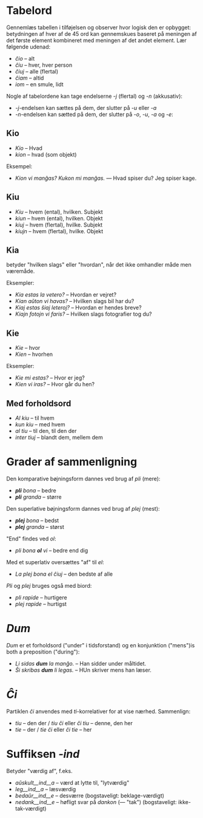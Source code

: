 # Tabelord

Gennemlæs tabellen i tilføjelsen og observer hvor logisk den er opbygget: betydningen af hver af de 45 ord kan gennemskues baseret på meningen af det første element kombineret med meningen af det andet element. Lær følgende udenad:

- *ĉio*  – alt
- *ĉiu*  – hver, hver person
- *ĉiuj*  – alle (flertal)
- *ĉiam* – altid
- *iom* – en smule, lidt

Nogle af tabelordene kan tage endelserne *-j* (flertal) og *-n* (akkusativ):

- *-j*-endelsen kan sættes på dem, der slutter på *-u* eller *-a*
- *-n*-endelsen kan sætted på dem, der slutter på *-o*, *-u*, *-a* og *-e*:

## Kio 

- *Kio* – Hvad
- *kion* – hvad (som objekt)

Eksempel: 

- *Kion vi manĝas? Kukon mi manĝas.* — Hvad spiser du? Jeg spiser kage.

## Kiu
- *Kiu* – hvem (ental), hvilken. Subjekt
- *kiun* – hvem (ental), hvilken. Objekt
- *kiuj* – hvem (flertal), hvilke. Subjekt
- *kiujn* – hvem (flertal), hvilke. Objekt

## Kia

betyder "hvilken slags" eller "hvordan", når det ikke omhandler måde men væremåde.

Eksempler:

- *Kia estas la vetero?* – Hvordan er vejret?
- *Kian aŭton vi havas?* – Hvilken slags bil har du?
- *Kiaj estas ŝiaj leteroj?* – Hvordan er hendes breve?
- *Kiajn fotojn vi faris?* – Hvilken slags fotografier tog du?

## Kie

- *Kie* – hvor
- *Kien* – hvorhen

Eksempler:

- *Kie mi estas?* – Hvor er jeg?
- *Kien vi iras?* – Hvor går du hen?

## Med forholdsord

- *Al kiu* – til hvem
- *kun kiu* – med hvem
- *al tiu* – til den, til den der
- *inter tiuj* – blandt dem, mellem dem

# Grader af sammenligning

Den komparative bøjningsform dannes ved brug af *pli* (mere):

- *__pli__ bona* – bedre
- *__pli__ granda* – større

Den superlative bøjningsform dannes ved brug af *plej* (mest):

- *__plej__ bona* – bedst
- *__plej__ granda* – størst

"End" findes ved *ol*:

- *pli bona __ol__ vi* – bedre end dig

Med et superlativ oversættes "af" til *el*: 

- *La plej bona el ĉiuj* – den bedste af alle

*Pli* og *plej* bruges også med biord:

- *pli rapide* – hurtigere
- *plej rapide* – hurtigst

# *Dum* 

*Dum* er et forholdsord ("under" i tidsforstand) og en konjunktion ("mens")is both a preposition ("during"):

- *Li sidas __dum__ la manĝo.* – Han sidder under måltidet.
- *Ŝi skribas __dum__ li legas.* – HUn skriver mens han læser.

# *Ĉi*

Partiklen *ĉi* anvendes med *ti*-korrelativer for at vise nærhed. Sammenlign:

- *tiu* – den der / *tiu ĉi* eller *ĉi tiu* – denne, den her
- *tie* – der / *tie ĉi* eller *ĉi tie* – her

# Suffiksen *-ind*

Betyder "værdig af", f.eks.

- *aŭskult__ind__a* – værd at lytte til, "lytværdig"
- *leg__ind__a* – læsværdig
- *bedaŭr__ind__e* – desværre (bogstaveligt: beklage-værdigt)
- *nedank__ind__e* – høfligt svar på *dankon* (— "tak") (bogstaveligt: ikke-tak-værdigt)

 
